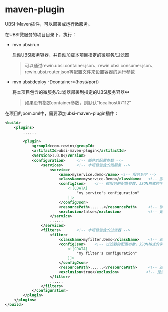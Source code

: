 # maven-plugin
UBSI-Maven插件，可以部署或运行微服务。



在UBSI微服务的项目目录下，执行：

- mvn ubsi:run

  启动UBSI服务容器，并自动加载本项目指定的微服务/过滤器

  > 可以通过rewin.ubsi.container.json、rewin.ubsi.consumer.json、rewin.ubsi.router.json等配置文件来设置容器的运行参数

  

- mvn ubsi:deploy -Dcontainer={host#port}

  将本项目包含的微服务/过滤器部署到指定的UBSI服务容器中

  > 如果没有指定container参数，则默认"localhost#7112"



在项目的pom.xml中，需要添加ubsi-maven-plugin插件：

```xml
<build>
    <plugins>
        ......
        
        <plugin>
            <groupId>com.rewin</groupId>
            <artifactId>ubsi-maven-plugin</artifactId>
            <version>1.0.0</version>
            <configuration>     <!-- 插件的配置参数 -->
                <services>      <!-- 本项目包含的微服务 -->
                    <service>
                        <name>myservice.demo</name>	<!-- 服务名字 -->
                        <className>myservice.Demo</className>	<!-- 服务类名 -->
                        <configJson>    <!-- 微服务的配置参数，JSON格式的字符串 -->
                            <![CDATA[
                                "my service's configuration"
                            ]]>
                        </configJson>
                        <resourcePath>......</resourcePath>		<!-- 微服务的资源文件目录 -->
                        <exclusion>false</exclusion>            <!-- 是否排除部署/加载 -->
                    </service>
                    ......
                </services>
                <filters>       <!-- 本项目包含的过滤器 -->
                    <filter>
                        <className>myfilter.Demo</className>	<!-- 过滤器类名 -->
                        <configJson>    <!-- 过滤器的配置参数，JSON格式的字符串 -->
                            <![CDATA[
                                "my filter's configuration"
                            ]]>
                        </configJson>
                        <resourcePath>......</resourcePath>		<!-- 过滤器的资源文件目录 -->
                        <exclusion>true</exclusion>            <!-- 是否排除部署/加载 -->
                    </filter>
                    ......
                </filters>
            </configuration>
        </plugin>
    </plugins>
</build>        
```

